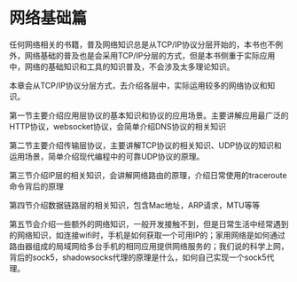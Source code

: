# 网络基础篇

任何网络相关的书籍，普及网络知识总是从TCP/IP协议分层开始的，本书也不例外，网络基础的普及也是会采用TCP/IP分层的方式，但是本书侧重于实际应用中，网络的基础知识和工具的知识普及，不会涉及太多理论知识。

本章会从TCP/IP协议分层方式，去介绍各层中，实际运用较多的网络协议和知识。

第一节主要介绍应用层协议的基本知识和协议的应用场景。主要讲解应用最广泛的HTTP协议，websocket协议，会简单介绍DNS协议的相关知识

第二节主要介绍传输层协议，主要讲解TCP协议的相关知识、UDP协议的知识和运用场景，简单介绍现代编程中的可靠UDP协议的原理。

第三节介绍IP层的相关知识，会讲解网络路由的原理，介绍日常使用的traceroute命令背后的原理

第四节介绍数据链路层的相关知识，包含Mac地址，ARP请求，MTU等等

第五节会介绍一些额外的网络知识，一般开发接触不到，但是日常生活中经常遇到的网络知识，如连接wifi时，手机是如何获取一个可用IP的；家用网络是如何通过路由器组成的局域网给多台手机的相同应用提供网络服务的；我们说的科学上网，背后的sock5，shadowsocks代理的原理是什么，如何自己实现一个sock5代理。

